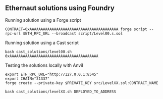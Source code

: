 ## Ethernaut solutions using Foundry

Running solution using a Forge script
```
CONTRACT=0xAAAAAAAAAAAAAAAAAAAAAAAAAAAAAAAAAAAAAAAA forge script --rpc-url $ETH_RPC_URL --broadcast script/Level00.s.sol
```

Running solution using a Cast script
```
bash cast_solutions/level00.sh 0xAAAAAAAAAAAAAAAAAAAAAAAAAAAAAAAAAAAAAAAA 
```

Testing the solutions locally with Anvil
```
export ETH_RPC_URL="http://127.0.0.1:8545"
export CHAIN="31337"
forge create --private-key $PRIVATE_KEY src/LevelXX.sol:CONTRACT_NAME

bash cast_solutions/levelXX.sh DEPLOYED_TO_ADDRESS
```
